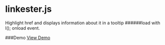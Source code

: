# linkester.js
Highlight href and displays information about it in a tooltip
######load with l(); onload event.

###Demo
[View Demo](http://jsfiler.altervista.org/linkester.html)
